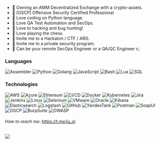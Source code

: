 - 👾 Owning an AMM Decentralized Exchange with a crypto-assets.
- 👾 [OSCP] Offensive Security Certified Professional
- 👾 Love coding on Python language.
- 👾 Love QA Test Automation and SecOps.
- 👾 Love to hacking and bug hunting! 
- 👾 Love playing the chess.
- 👾 Invite me to a Hackaton / CTF / ARG.
- 👾 Invite me to a private security program.
- 👾 Can be your remote SecOps Engineer or a QA/QC Engineer c;


### Languages

![Assembler](https://img.shields.io/badge/-Assembler-000?&logo=Assembler)
![Python](https://img.shields.io/badge/-Python-000?&logo=Python)
![Golang](https://img.shields.io/badge/-Go-000?&logo=Go)
![JavaScript](https://img.shields.io/badge/-JavaScript-000?&logo=JavaScript)
![Bash](https://img.shields.io/badge/-Bash-000?&logo=Bash)
![Lua](https://img.shields.io/badge/-Lua-000?&logo=Lua)
![SQL](https://img.shields.io/badge/-MySQL-000?&logo=MySQL)

### Technologies

![AWS](https://img.shields.io/badge/-AWS-000?&logo=Amazon-AWS&logoColor=FCC624)
![Azure](https://img.shields.io/badge/-Azure-000?&logo=Azure)
![Ethereum](https://img.shields.io/badge/-Ethereum-000?&logo=Ethereum&logoColor=FF007F)
![CI/CD](https://img.shields.io/badge/-CI%2FCD-000?&logo=CircleCI&logoColor=61DE2A)
![Docker](https://img.shields.io/badge/-Docker-000?&logo=Docker)
![Kubernetes](https://img.shields.io/badge/-Kubernetes-000?&logo=Kubernetes)
![Jira](https://img.shields.io/badge/-Jira-000?&logo=Jira-Software&logoColor=0052CC)
![Jenkins](https://img.shields.io/badge/-Jenkins-000?&logo=Jenkins)
![Linux](https://img.shields.io/badge/-Linux-000?&logo=Linux&logoColor=FCC624)
![Selenium](https://img.shields.io/badge/-Selenium-000?&logo=Selenium)
![VMware](https://img.shields.io/badge/-VMware-000?&logo=VMware)
![Oracle](https://img.shields.io/badge/-Oracle-000?&logo=Oracle)
![Kibana](https://img.shields.io/badge/-Kibana-000?&logo=Kibana)
![Elasticsearch](https://img.shields.io/badge/-Elasticsearch-000?&logo=Elasticsearch)
![Logstash](https://img.shields.io/badge/-Logstash-000?&logo=Logstash)
![GitHub](https://img.shields.io/badge/-GitHub-000?&logo=GitHub)
![YandexTank](https://img.shields.io/badge/-Yandex%20Tank-000?&logo=Yandex%20Tank)
![Postman](https://img.shields.io/badge/-Postman-000?&logo=Postman)
![SoapUI](https://img.shields.io/badge/-SoapUI-000?&logo=SoapUI&logoColor=FCC624)
![OSCP](https://img.shields.io/badge/-OSCP-000?&logo=OSCP)
![BurpSuite](https://img.shields.io/badge/-BurpSuite-000?&logo=BurpSuite)
![OWASP](https://img.shields.io/badge/OWASP--000?&logo=OWASP&logoColor=61DE2A)

###### How to reach me: https://t.me/ju_oj

<img src="https://www.immuniweb.com/images/owasp-top-10.jpg">
